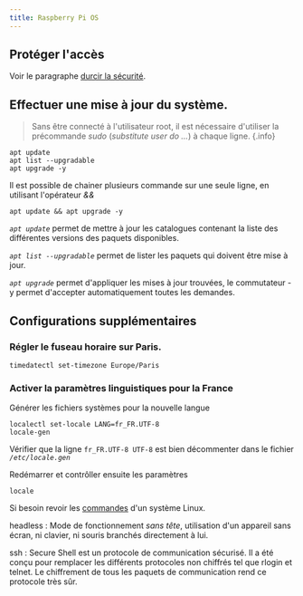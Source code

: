 ```yaml
---
title: Raspberry Pi OS
---
```


## Protéger l'accès

Voir le paragraphe [durcir la sécurité](../security/hardened).

## Effectuer une mise à jour du système.

> Sans être connecté à l'utilisateur root, il est nécessaire d'utiliser la précommande _sudo_ (_substitute user do ..._) à chaque ligne.
{.info}

```shell-session
apt update
apt list --upgradable
apt upgrade -y
```
Il est possible de chainer plusieurs commande sur une seule ligne, en utilisant l'opérateur _&&_

```shell-session
apt update && apt upgrade -y
```
_`apt update`_ permet de mettre à jour les catalogues contenant la liste des différentes versions des paquets disponibles.

_`apt list --upgradable`_ permet de lister les paquets qui doivent être mise à jour.

_`apt upgrade`_ permet d'appliquer les mises à jour trouvées, le commutateur -y permet d'accepter automatiquement toutes les demandes.

## Configurations supplémentaires

### Régler le fuseau horaire sur Paris.

```shell-session
timedatectl set-timezone Europe/Paris
```

### Activer la paramètres linguistiques pour la France


Générer les fichiers systèmes pour la nouvelle langue

```shell-session
localectl set-locale LANG=fr_FR.UTF-8
locale-gen
```

Vérifier que la ligne `fr_FR.UTF-8 UTF-8` est bien décommenter dans le fichier _`/etc/locale.gen`_


Redémarrer et contrôller ensuite les paramètres

```shell-session
locale
```

Si besoin revoir les [commandes](../linux) d'un système Linux.

[Advanced IP Scanner]: /img/Advanced_IP_Scanner.png "Advanced IP Scanner"
[PuTTY]: /img/PuTTY.png "PuTTY"


headless
: Mode de fonctionnement _sans tête_, utilisation d'un appareil sans écran, ni clavier, ni souris branchés directement à lui.

ssh
: Secure Shell est un protocole de communication sécurisé. Il a été conçu pour remplacer les différents protocoles non chiffrés tel que rlogin et telnet. Le chiffrement de tous les paquets de communication rend ce protocole très sûr.
